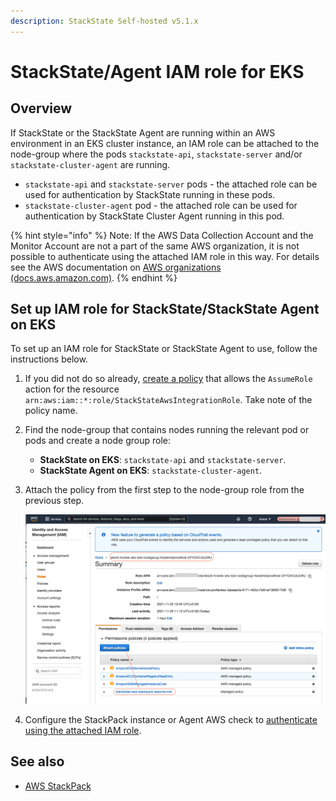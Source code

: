 ```yaml
---
description: StackState Self-hosted v5.1.x 
---
```


# StackState/Agent IAM role for EKS

## Overview

If StackState or the StackState Agent are running within an AWS environment in an EKS cluster instance, an IAM role can be attached to the node-group where the pods `stackstate-api`, `stackstate-server` and/or `stackstate-cluster-agent` are running. 

* `stackstate-api` and `stackstate-server` pods - the attached role can be used for authentication by StackState running in these pods.
* `stackstate-cluster-agent` pod - the attached role can be used for authentication by StackState Cluster Agent running in this pod.

{% hint style="info" %}
Note: If the AWS Data Collection Account and the Monitor Account are not a part of the same AWS organization, it is not possible to authenticate using the attached IAM role in this way. For details see the AWS documentation on [AWS organizations \(docs.aws.amazon.com\)](https://docs.aws.amazon.com/organizations/latest/userguide/orgs_introduction.html). 
{% endhint %}

## Set up IAM role for StackState/StackState Agent on EKS

To set up an IAM role for StackState or StackState Agent to use, follow the instructions below.

1. If you did not do so already, [create a policy](/stackpacks/integrations/aws/aws.md#aws-policy) that allows the `AssumeRole` action for the resource `arn:aws:iam::*:role/StackStateAwsIntegrationRole`. Take note of the policy name.
2. Find the node-group that contains nodes running the relevant pod or pods and create a node group role:
   * **StackState on EKS**: `stackstate-api` and `stackstate-server`.
   * **StackState Agent on EKS**: `stackstate-cluster-agent`.
3. Attach the policy from the first step to the node-group role from the previous step.

   ![Policy for node group role](/.gitbook/assets/sts_on_eks_aws_stp_03.png)

4. Configure the StackPack instance or Agent AWS check to [authenticate using the attached IAM role](/stackpacks/integrations/aws/aws.md#iam-role-on-ec2-or-eks).

## See also

* [AWS StackPack](/stackpacks/integrations/aws/aws.md)
